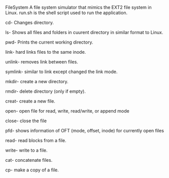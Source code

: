 FileSystem
A file system simulator that mimics the EXT2 file system in Linux.
run.sh is the shell script used to run the application.

cd- Changes directory.

ls- Shows all files and folders in cuurent directory in similar format to Linux.

pwd- Prints the current working directory.

link- hard links files to the same inode.

unlink- removes link between files.

symlink- similar to link except changed the link mode.

mkdir- create a new directory.

rmdir- delete directory (only if empty).

creat- create a new file.

open- open file for read, write, read/write, or append mode

close- close the file

pfd- shows information of OFT (mode, offset, inode) for currently open files

read- read blocks from a file.

write- write to a file.

cat- concatenate files.

cp- make a copy of a file.

